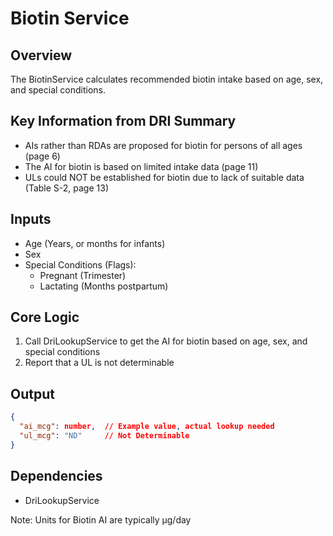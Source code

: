 # Biotin Service

## Overview
The BiotinService calculates recommended biotin intake based on age, sex, and special conditions.

## Key Information from DRI Summary
- AIs rather than RDAs are proposed for biotin for persons of all ages (page 6)
- The AI for biotin is based on limited intake data (page 11)
- ULs could NOT be established for biotin due to lack of suitable data (Table S-2, page 13)

## Inputs
- Age (Years, or months for infants)
- Sex
- Special Conditions (Flags):
  - Pregnant (Trimester)
  - Lactating (Months postpartum)

## Core Logic
1. Call DriLookupService to get the AI for biotin based on age, sex, and special conditions
2. Report that a UL is not determinable

## Output
```json
{
  "ai_mcg": number,  // Example value, actual lookup needed
  "ul_mcg": "ND"     // Not Determinable
}
```

## Dependencies
- DriLookupService

Note: Units for Biotin AI are typically µg/day